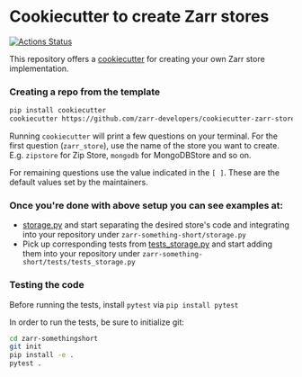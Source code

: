 # Cookiecutter to create Zarr stores

[![Actions Status](https://github.com/zarr-developers/cookiecutter-zarr-store/workflows/Build/badge.svg)](https://github.com/zarr-developers/cookiecutter-zarr-store/actions)

This repository offers a [cookiecutter](https://cookiecutter.readthedocs.io)
for creating your own Zarr store implementation.

### Creating a repo from the template

```sh
pip install cookiecutter
cookiecutter https://github.com/zarr-developers/cookiecutter-zarr-store
```
Running `cookiecutter` will print a few questions on your terminal.
For the first question (`zarr_store`), use the name of the store
you want to create. E.g. `zipstore` for Zip Store, `mongodb`
for MongoDBStore and so on.

For remaining questions use the value indicated in the `[ ]`. These are the default values set by the maintainers.

### Once you're done with above setup you can see examples at:

- [storage.py](https://github.com/zarr-developers/zarr-python/blob/main/zarr/storage.py) and start separating the desired store's code and integrating into your repository under `zarr-something-short/storage.py`
- Pick up corresponding tests from [tests_storage.py](https://github.com/zarr-developers/zarr-python/blob/main/zarr/tests/test_storage.py) and start adding them into your repository under `zarr-something-short/tests/tests_storage.py`

### Testing the code

Before running the tests,  install `pytest` via `pip install pytest`

In order to run the tests, be sure to initialize git:
```sh
cd zarr-somethingshort
git init
pip install -e .
pytest .
```
